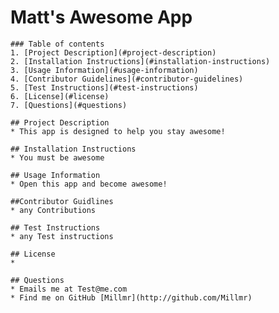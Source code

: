 # Matt's Awesome App
    
    ### Table of contents
    1. [Project Description](#project-description)
    2. [Installation Instructions](#installation-instructions)
    3. [Usage Information](#usage-information)
    4. [Contributor Guidelines](#contributor-guidelines)
    5. [Test Instructions](#test-instructions)
    6. [License](#license)
    7. [Questions](#questions)

    ## Project Description
    * This app is designed to help you stay awesome!
    
    ## Installation Instructions
    * You must be awesome
    
    ## Usage Information
    * Open this app and become awesome!
    
    ##Contributor Guidlines
    * any Contributions
    
    ## Test Instructions
    * any Test instructions
    
    ## License
    * 
    
    ## Questions
    * Emails me at Test@me.com
    * Find me on GitHub [Millmr](http://github.com/Millmr)
